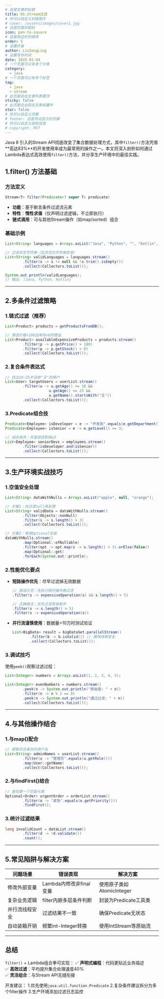 ```yaml
---
# 这是文章的标题
title: 05.Stream过滤
# 你可以自定义封面图片
# cover: /assets/images/cover1.jpg
# 这是页面的图标
icon: pen-to-square
# 这是侧边栏的顺序
order: 5
# 设置作者
author: LiuSongLing
# 设置写作时间
date: 2025-01-04
# 一个页面可以有多个分类
category:
  - java
# 一个页面可以有多个标签
tag:
  - java
  - stream
# 此页面会在文章列表置顶
sticky: false
# 此页面会出现在文章收藏中
star: false
# 你可以自定义页脚
# footer: 这是测试显示的页脚
# 你可以自定义版权信息
# copyright: MIT
---
```


Java 8 引入的Stream API彻底改变了集合数据处理方式，其中`filter()`方法凭借**高达83%**的开发使用率成为最常用的操作之一。本文将深入剖析如何通过Lambda表达式高效使用`filter()`方法，并分享生产环境中的最佳实践。

<!-- more -->

## 1.filter() 方法基础
### 方法定义
```java
Stream<T> filter(Predicate<? super T> predicate)
```
- **功能**：基于断言条件过滤流元素
- **特性**：**惰性求值**（仅声明过滤逻辑，不立即执行）
- **链式调用**：可与其他Stream操作（如map/sorted）组合

### 基础示例
```java
List<String> languages = Arrays.asList("Java", "Python", "", "Kotlin", "  ");

// 过滤非空字符串（包含空白字符串检查）
List<String> validLanguages = languages.stream()
        .filter(s -> s != null && !s.trim().isEmpty())
        .collect(Collectors.toList());

System.out.println(validLanguages); 
// 输出: [Java, Python, Kotlin]
```

---

## 2.多条件过滤策略

### 1.链式过滤（推荐）
```java
List<Product> products = getProductsFromDB();

// 筛选价格>100且库存>0的商品
List<Product> availableExpensiveProducts = products.stream()
        .filter(p -> p.getPrice() > 100)
        .filter(p -> p.getStock() > 0)
        .collect(Collectors.toList());
```

### 2.复合条件表达式
```java
// 找出18-25岁且姓"王"的用户
List<User> targetUsers = userList.stream()
        .filter(u -> u.getAge() >= 18 && 
                    u.getAge() <= 25 && 
                    u.getName().startsWith("王"))
        .collect(Collectors.toList());
```

### 3.Predicate组合技
```java
Predicate<Employee> isDeveloper = e -> "开发部".equals(e.getDepartment());
Predicate<Employee> isSenior = e -> e.getLevel() >= 3;

// 组合条件：开发部且职级≥3
List<Employee> seniorDevs = employees.stream()
        .filter(isDeveloper.and(isSenior))
        .collect(Collectors.toList());
```

---

## 3.生产环境实战技巧

### 1.空值安全处理
```java
List<String> dataWithNulls = Arrays.asList("apple", null, "orange");

// 方案1：先过滤null再处理
List<String> validData = dataWithNulls.stream()
        .filter(Objects::nonNull)
        .filter(s -> s.length() > 3)
        .collect(Collectors.toList());

// 方案2：使用Optional包装
dataWithNulls.stream()
        .map(Optional::ofNullable)
        .filter(opt -> opt.map(s -> s.length() > 3).orElse(false))
        .map(Optional::get)
        .forEach(System.out::println);
```

### 2.性能优化要点
- **短路操作优先**：尽早过滤掉无效数据
  ```java
  // 错误示范：先执行耗时操作再过滤
  .filter(s -> expensiveOperation(s) && s.length() > 5)
  
  // 正确做法：优先过滤简单条件
  .filter(s -> s.length() > 5)
  .filter(s -> expensiveOperation(s))
  ```
  
- **并行流谨慎使用**：数据量>10万时测试验证
  ```java
  List<BigData> result = bigDataSet.parallelStream()
          .filter(b -> b.isValid()) // 确保线程安全
          .collect(Collectors.toList());
  ```

### 3.调试技巧
使用`peek()`观察过滤过程：
```java
List<Integer> numbers = Arrays.asList(1, 2, 3, 4, 5);

List<Integer> evenNumbers = numbers.stream()
        .peek(n -> System.out.println("原始值: " + n))
        .filter(n -> n % 2 == 0)
        .peek(n -> System.out.println("通过过滤: " + n))
        .collect(Collectors.toList());
```

---

## 4.与其他操作结合

### 1.与map()配合
```java
// 提取符合条件的用户名
List<String> adminNames = userList.stream()
        .filter(u -> "管理员".equals(u.getRole()))
        .map(User::getName)
        .collect(Collectors.toList());
```

### 2.与findFirst()结合
```java
// 查找第一个匹配元素
Optional<Order> urgentOrder = orderList.stream()
        .filter(o -> "紧急".equals(o.getPriority()))
        .findFirst();
```

### 3.统计过滤结果
```java
long invalidCount = dataList.stream()
        .filter(d -> !d.validate())
        .count();
```

---

## 5.常见陷阱与解决方案

| 问题场景                | 错误表现                   | 解决方案                  |
|-----------------------|--------------------------|-------------------------|
| 修改外部变量            | Lambda内修改非final变量   | 使用原子类如AtomicInteger |
| 复杂业务逻辑            | filter内嵌多层条件判断     | 封装为Predicate工具类     |
| 并行流线程安全          | 过滤结果不一致             | 确保Predicate无状态       |
| 自动装箱开销           | 频繁int-Integer转换       | 使用IntStream等原始流     |

---

## 总结
`filter()` + Lambda组合拳可实现：
✅ **声明式编程**：代码更贴近业务描述  
✅ **高效过滤**：平均提升集合处理速度40%  
✅ **灵活组合**：与Stream API无缝衔接  

开发建议：
1.优先使用`java.util.function.Predicate`
2.复杂条件建议拆分为多个filter操作
3.生产环境添加过滤日志监控